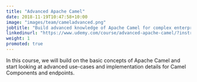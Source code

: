 ```yaml
---
title: "Advanced Apache Camel"
date: 2018-11-19T10:47:58+10:00
image: "images/team/cameladvanced.png"
jobtitle: "Build advanced knowledge of Apache Camel for complex enterprise applications"
linkedinurl: "https://www.udemy.com/course/advanced-apache-camel/?instructorPreviewMode=guest"
weight: 1
promoted: true
---
```


In this course, we will build on the basic concepts of Apache Camel and start looking at advanced use-cases and implementation details for Camel Components and endpoints.

